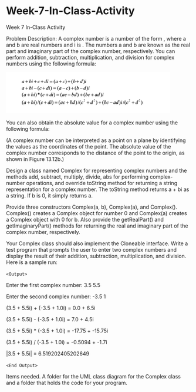 # Week-7-In-Class-Activity
Week 7 In-Class Activity


Problem Description:
A complex number is a number of the form  , where a and b are real numbers and i is  . The numbers a and b are known as the real part and imaginary part of the complex number, respectively. You can perform addition, subtraction, multiplication, and division for complex numbers using the following formula:

 
 ![formulas](formulas.png)
  
 

You can also obtain the absolute value for a complex number using the following formula:
  

(A complex number can be interpreted as a point on a plane by identifying the   values as the coordinates of the point. The absolute value of the complex number corresponds to the distance of the point to the origin, as shown in Figure 13.12b.)

Design a class named Complex for representing complex numbers and the methods add, subtract, multiply, divide, abs for performing complex-number operations, and override toString method for returning a string representation for a complex number. The toString method returns a + bi as a string. If b is 0, it simply returns a. 

Provide three constructors Complex(a, b), Complex(a), and Complex(). Complex() creates a Complex object for number 0 and Complex(a) creates a Complex object with 0 for b. Also provide the getRealPart() and getImaginaryPart() methods for returning the real and imaginary part of the complex number, respectively.

Your Complex class should also implement the Cloneable interface. 
Write a test program that prompts the user to enter two complex numbers and display the result of their addition, subtraction, multiplication, and division. Here is a sample run:

`<Output>`

Enter the first complex number: 3.5 5.5

Enter the second complex number: -3.5 1

(3.5 + 5.5i) + (-3.5 + 1.0i) = 0.0 + 6.5i

(3.5 + 5.5i) - (-3.5 + 1.0i) = 7.0 + 4.5i

(3.5 + 5.5i) * (-3.5 + 1.0i) = -17.75 + -15.75i

(3.5 + 5.5i) / (-3.5 + 1.0i) = -0.5094 + -1.7i

|3.5 + 5.5i| = 6.519202405202649

`<End Output>`




Items needed. A folder for the UML class diagram for the Complex class and a folder that holds the code for your program.
